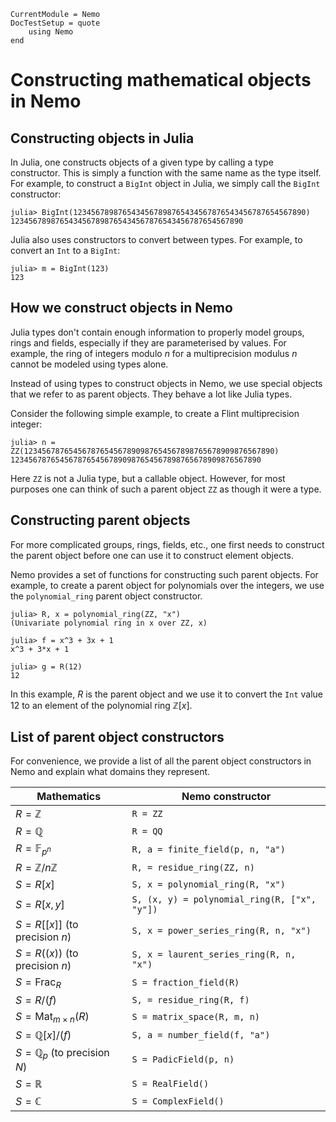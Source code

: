 ```@meta
CurrentModule = Nemo
DocTestSetup = quote
    using Nemo
end
```

# Constructing mathematical objects in Nemo

## Constructing objects in Julia

In Julia, one constructs objects of a given type by calling a type constructor. This is simply a function
with the same name as the type itself. For example, to construct a `BigInt` object in Julia, we simply
call the `BigInt` constructor:

```jldoctest
julia> BigInt(1234567898765434567898765434567876543456787654567890)
1234567898765434567898765434567876543456787654567890
```

Julia also uses constructors to convert between types. For example, to convert an `Int` to a `BigInt`:

```jldoctest
julia> m = BigInt(123)
123
```

## How we construct objects in Nemo

Julia types don't contain enough information to properly model groups, rings and fields,
especially if they are parameterised by values. For example, the ring of integers
modulo $n$ for a multiprecision modulus $n$ cannot be modeled using types alone.

Instead of using types to construct objects in Nemo, we use special objects that we
refer to as parent objects. They behave a lot like Julia types.

Consider the following simple example, to create a Flint multiprecision integer:

```jldoctest
julia> n = ZZ(12345678765456787654567890987654567898765678909876567890)
12345678765456787654567890987654567898765678909876567890
```

Here `ZZ` is not a Julia type, but a callable object. However, for most purposes one can think of such
a parent object `ZZ` as though it were a type.

## Constructing parent objects

For more complicated groups, rings, fields, etc., one first needs to construct the parent object before
one can use it to construct element objects.

Nemo provides a set of functions for constructing such parent objects. For example, to create a parent
object for polynomials over the integers, we use the `polynomial_ring` parent object constructor.

```jldoctest
julia> R, x = polynomial_ring(ZZ, "x")
(Univariate polynomial ring in x over ZZ, x)

julia> f = x^3 + 3x + 1
x^3 + 3*x + 1

julia> g = R(12)
12
```

In this example, $R$ is the parent object and we use it to convert the `Int` value $12$ to an element
of the polynomial ring $\mathbb{Z}[x]$.

## List of parent object constructors

For convenience, we provide a list of all the parent object constructors in Nemo and explain what domains
they represent.

| Mathematics                           | Nemo constructor                              |
|---------------------------------------|-----------------------------------------------|
| $R = \mathbb{Z}$                      | `R = ZZ`                                      |
| $R = \mathbb{Q}$                      | `R = QQ`                                      |
| $R = \mathbb{F}_{p^n}$                | `R, a = finite_field(p, n, "a")`              |
| $R = \mathbb{Z}/n\mathbb{Z}$          | `R, = residue_ring(ZZ, n)`                    |
| $S = R[x]$                            | `S, x = polynomial_ring(R, "x")`              |
| $S = R[x, y]$                         | `S, (x, y) = polynomial_ring(R, ["x", "y"])`  |
| $S = R[[x]]$ (to precision $n$)       | `S, x = power_series_ring(R, n, "x")`         |
| $S = R((x))$ (to precision $n$)       | `S, x = laurent_series_ring(R, n, "x")`       |
| $S = \mathrm{Frac}_R$                 | `S = fraction_field(R)`                       |
| $S = R/(f)$                           | `S, = residue_ring(R, f)`                     |
| $S = \mathrm{Mat}_{m\times n}(R)$     | `S = matrix_space(R, m, n)`                   |
| $S = \mathbb{Q}[x]/(f)$               | `S, a = number_field(f, "a")`                 |
| $S = \mathbb{Q}_p$ (to precision $N$) | `S = PadicField(p, n)`                        |
| $S = \mathbb{R}$                      | `S = RealField()`                             |
| $S = \mathbb{C}$                      | `S = ComplexField()`                          |
